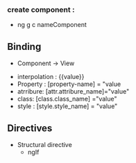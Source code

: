 ### create component :
  - ng g c nameComponent
## Binding
 - Component -> View
  + interpolation : {{value}}
  + Property : [property-name] = "value
  + atrribure: [attr.attribure_name]="value"
  + class: [class.class_name] ="value"
  + style : [style.style_name] = "value"

## Directives 
  - Structural directive
    + ngIf
    